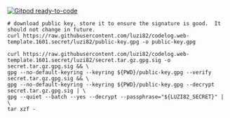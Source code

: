 [![Gitpod ready-to-code](https://img.shields.io/badge/Gitpod-ready--to--code-blue?logo=gitpod)](https://gitpod.io/#https://github.com/luzi82/codelog.secret_manager)

```
# download public key, store it to ensure the signature is good.  It should not change in future.
curl https://raw.githubusercontent.com/luzi82/codelog.web-template.1601.secret/luzi82/public-key.gpg -o public-key.gpg

curl https://raw.githubusercontent.com/luzi82/codelog.web-template.1601.secret/luzi82/secret.tar.gz.gpg.sig -o secret.tar.gz.gpg.sig && \
gpg --no-default-keyring --keyring ${PWD}/public-key.gpg --verify secret.tar.gz.gpg.sig && \
gpg --no-default-keyring --keyring ${PWD}/public-key.gpg --decrypt secret.tar.gz.gpg.sig | \
gpg --quiet --batch --yes --decrypt --passphrase="${LUZI82_SECRET}" | \
tar xzf -
```
